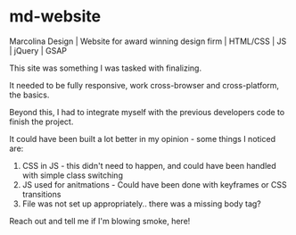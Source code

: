 # md-website
Marcolina Design | Website for award winning design firm | HTML/CSS | JS | jQuery | GSAP

This site was something I was tasked with finalizing.

It needed to be fully responsive, work cross-browser and cross-platform, the basics.

Beyond this, I had to integrate myself with the previous developers code to finish the project.

It could have been built a lot better in my opinion - some things I noticed are:
1. CSS in JS - this didn't need to happen, and could have been handled with simple class switching
2. JS used for anitmations - Could have been done with keyframes or CSS transitions
3. File was not set up appropriately.. there was a missing body tag?

Reach out and tell me if I'm blowing smoke, here!
